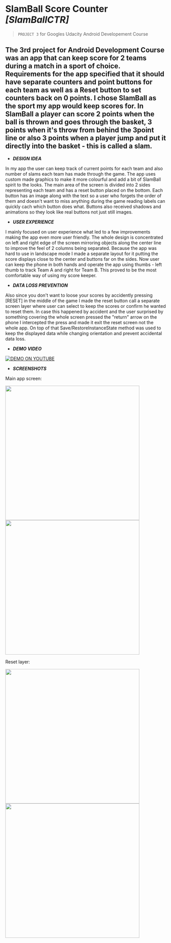 # SlamBall Score Counter _[SlamBallCTR]_ 
>`PROJECT 3` for Googles Udacity Android Developement Course

The 3rd project for Android Development Course was an app that can keep score for 2 teams during a match in a sport of choice. Requirements for the app specified that it should have separate counters and point buttons for each team as well as a Reset button to set counters back on 0 points. I chose SlamBall as the sport my app would keep scores for. In SlamBall a player can score 2 points when the ball is thrown and goes through the basket, 3 points when it's throw from behind the 3point line or also 3 points when a player jump and put it directly into the basket - this is called a slam.
----------------------------
* **_DESIGN IDEA_**

In my app the user can keep track of current points for each team and also number of slams each team has made through the game. The app uses custom made graphics to make it more colourful and add a bit of SlamBall spirit to the looks. The main area of the screen is divided into 2 sides representing each team and has a reset button placed on the bottom. Each button has an image along with the text so a user who forgets the order of them and doesn't want to miss anything during the game reading labels can quickly cach which button does what. Buttons also received shadows and animations so they look like real buttons not just still images.

* **_USER EXPERIENCE_**

I mainly focused on user experience what led to a few improvements making the app even more user friendly. The whole design is concentrated on left and right edge of the screen mirroring objects along the center line to improve the feel of 2 columns being separated. Because the app was hard to use in landscape mode I made a separate layout for it putting the score displays close to the center and buttons far on the sides. Now user can keep the phone in both hands and operate the app using thumbs - left thumb to track Team A and right for Team B. This proved to be the most comfortable way of using my score keeper. 

* **_DATA LOSS PREVENTION_**

Also since you don't want to loose your scores by accidently pressing [RESET] in the middle of the game I made the reset button call a separate screen layer where user can select to keep the scores or confirm he wanted to reset them. In case this happened by accident and the user surprised by something covering the whole screen pressed the "return" arrow on the phone I intercepted the press and made it exit the reset screen not the whole app. On top of that Save/RestoreInstanceState method was used to keep the displayed data while changing orientation and prevent accidental data loss.

* **_DEMO VIDEO_**

[![DEMO ON YOUTUBE](https://img.youtube.com/vi/2lkgV3Oj5Dg/0.jpg)](https://www.youtube.com/watch?v=2lkgV3Oj5Dg)

* **_SCREENSHOTS_**

Main app screen:

<img src="https://cloud.githubusercontent.com/assets/25821037/23478904/13760ce2-fec3-11e6-9ce9-4e723e5a1514.png" align="center" height="420" > <img src="https://cloud.githubusercontent.com/assets/25821037/23478903/13712344-fec3-11e6-9cd5-aec5f441c617.png" align="center" width="420" >

Reset layer:

<img src="https://cloud.githubusercontent.com/assets/25821037/23478955/3c2ba048-fec3-11e6-9a45-98905c272ac1.png" align="center" height="420" > <img src="https://cloud.githubusercontent.com/assets/25821037/23478957/3c5608ce-fec3-11e6-85f9-33b50c8d0544.png" align="center" width="420" >
